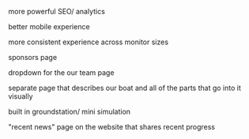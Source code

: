 more powerful SEO/ analytics

better mobile experience

more consistent experience across monitor sizes

sponsors page

dropdown for the our team page

separate page that describes our boat and all of the parts that go into it visually

built in groundstation/ mini simulation

"recent news" page on the website that shares recent progress